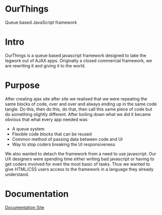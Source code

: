 # OurThings
Queue based JavaScript framework

# Intro
OurThings is a queue based javascript framework designed to take the legwork out of AJAX apps. Originally a closed commercial framework, we are rewriting it and giving it to the world.

# Purpose
After creating ajax site after site we realised that we were repeating the same blocks of code, over and over and always ending up in the same code tangle. Do this, then do this, do that, then call this same piece of code but do something slightly different. After boiling down what we did it became obvious that what every app needed was:
- A queue system
- Flexible code blocks that can be reused
- Common method of passing data between code and UI
- Way to stop coders breaking the UI responsiveness

We also wanted to detach the framework from a need to use javascript. Our UX designers were spending time either writing bad javascript or having to get coders involved for even the most basic of tasks. Thus we wanted to give HTML/CSS users access to the framework in a language they already understand.

# Documentation
[Documentation Site](https://nautoguide.github.io/ourthings/)